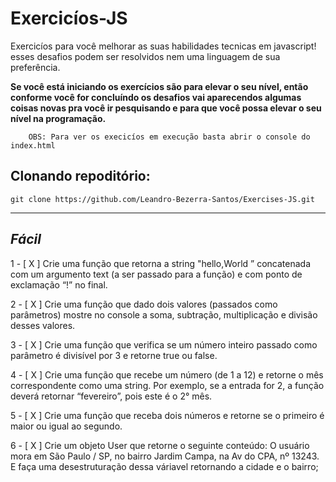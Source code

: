 <h1><strong>Exercicíos-JS</strong></h1>
<p>Exercicíos para você melhorar as suas habilidades tecnicas em javascript! esses desafios podem ser resolvidos nem uma linguagem de sua preferência.

<strong>Se você está iniciando os exercícios são para elevar o seu nível, então conforme você for concluíndo os desafios vai aparecendos algumas coisas novas pra você ir pesquisando e para que você possa elevar o seu nível na programação.</strong></p>

```
    OBS: Para ver os execicíos em execução basta abrir o console do index.html
```

## Clonando repoditório:

```
git clone https://github.com/Leandro-Bezerra-Santos/Exercises-JS.git
```

---

## ***Fácil***

1 - [ X ] Crie uma função que retorna a string "hello,World ” concatenada com um argumento text (a ser passado para a função) e com ponto de exclamação “!” no final.

2 - [ X ] Crie uma função que dado dois valores (passados como parâmetros) mostre no console a soma, subtração, multiplicação e divisão desses valores.

3 - [ X ] Crie uma função que verifica se um número inteiro passado como parâmetro é divisível por 3 e retorne true ou false.

4 - [ X ] Crie uma função que recebe um número (de 1 a 12) e retorne o mês correspondente como uma string. Por exemplo, se a entrada for 2, a função deverá retornar “fevereiro”, pois este é o 2° mês.

5 - [ X ] Crie uma função que receba dois números e retorne se o primeiro é maior ou igual ao segundo.

6 - [ X ] Crie um  objeto User que retorne o seguinte conteúdo: O usuário mora em São Paulo / SP, no bairro Jardim Campa, na Av do CPA, nº 13243. E faça uma desestruturação dessa váriavel retornando a cidade e o bairro;
